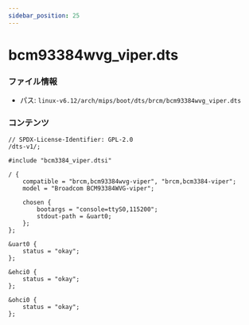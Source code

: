 ```yaml
---
sidebar_position: 25
---
```

# bcm93384wvg_viper.dts

### ファイル情報

- パス: `linux-v6.12/arch/mips/boot/dts/brcm/bcm93384wvg_viper.dts`

### コンテンツ

```dts
// SPDX-License-Identifier: GPL-2.0
/dts-v1/;

#include "bcm3384_viper.dtsi"

/ {
	compatible = "brcm,bcm93384wvg-viper", "brcm,bcm3384-viper";
	model = "Broadcom BCM93384WVG-viper";

	chosen {
		bootargs = "console=ttyS0,115200";
		stdout-path = &uart0;
	};
};

&uart0 {
	status = "okay";
};

&ehci0 {
	status = "okay";
};

&ohci0 {
	status = "okay";
};

```
